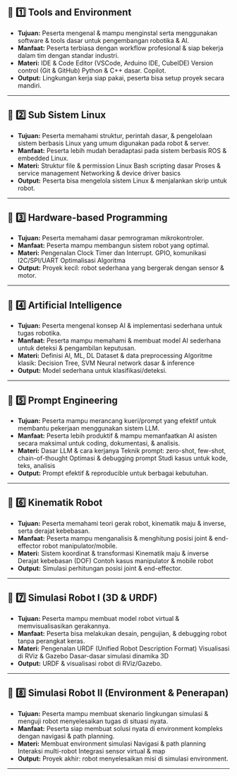 ## 🔷 **1️⃣ Tools and Environment**

* **Tujuan:**
  Peserta mengenal & mampu menginstal serta menggunakan software & tools dasar untuk pengembangan robotika & AI.
* **Manfaat:**
  Peserta terbiasa dengan workflow profesional & siap bekerja dalam tim dengan standar industri.
* **Materi:**
  IDE & Code Editor (VSCode, Arduino IDE, CubeIDE)
  Version control (Git & GitHub)
  Python & C++ dasar.
  Copilot.
* **Output:**
  Lingkungan kerja siap pakai, peserta bisa setup proyek secara mandiri.

---

## 🔷 **2️⃣ Sub Sistem Linux**

* **Tujuan:**
  Peserta memahami struktur, perintah dasar, & pengelolaan sistem berbasis Linux yang umum digunakan pada robot & server.
* **Manfaat:**
  Peserta lebih mudah beradaptasi pada sistem berbasis ROS & embedded Linux.
* **Materi:**
  Struktur file & permission Linux
  Bash scripting dasar
  Proses & service management
  Networking & device driver basics
* **Output:**
  Peserta bisa mengelola sistem Linux & menjalankan skrip untuk robot.

---

## 🔷 **3️⃣ Hardware-based Programming**

* **Tujuan:**
  Peserta memahami dasar pemrograman mikrokontroler.
* **Manfaat:**
  Peserta mampu membangun sistem robot yang optimal.
* **Materi:**
  Pengenalan Clock Timer dan Interrupt.
  GPIO, komunikasi I2C/SPI/UART
  Optimalisasi Algoritma
* **Output:**
  Proyek kecil: robot sederhana yang bergerak dengan sensor & motor.

---

## 🔷 **4️⃣ Artificial Intelligence**

* **Tujuan:**
  Peserta mengenal konsep AI & implementasi sederhana untuk tugas robotika.
* **Manfaat:**
  Peserta mampu memahami & membuat model AI sederhana untuk deteksi & pengambilan keputusan.
* **Materi:**
  Definisi AI, ML, DL
  Dataset & data preprocessing
  Algoritme klasik: Decision Tree, SVM
  Neural network dasar & inference
* **Output:**
  Model sederhana untuk klasifikasi/deteksi.

---

## 🔷 **5️⃣ Prompt Engineering**

* **Tujuan:**
  Peserta mampu merancang kueri/prompt yang efektif untuk membantu pekerjaan menggunakan sistem LLM.
* **Manfaat:**
  Peserta lebih produktif & mampu memanfaatkan AI asisten secara maksimal untuk coding, dokumentasi, & analisis.
* **Materi:**
  Dasar LLM & cara kerjanya
  Teknik prompt: zero-shot, few-shot, chain-of-thought
  Optimasi & debugging prompt
  Studi kasus untuk kode, teks, analisis
* **Output:**
  Prompt efektif & reproducible untuk berbagai kebutuhan.

---

## 🔷 **6️⃣ Kinematik Robot**

* **Tujuan:**
  Peserta memahami teori gerak robot, kinematik maju & inverse, serta derajat kebebasan.
* **Manfaat:**
  Peserta mampu menganalisis & menghitung posisi joint & end-effector robot manipulator/mobile.
* **Materi:**
  Sistem koordinat & transformasi
  Kinematik maju & inverse
  Derajat kebebasan (DOF)
  Contoh kasus manipulator & mobile robot
* **Output:**
  Simulasi perhitungan posisi joint & end-effector.

---

## 🔷 **7️⃣ Simulasi Robot I (3D & URDF)**

* **Tujuan:**
  Peserta mampu membuat model robot virtual & memvisualisasikan gerakannya.
* **Manfaat:**
  Peserta bisa melakukan desain, pengujian, & debugging robot tanpa perangkat keras.
* **Materi:**
  Pengenalan URDF (Unified Robot Description Format)
  Visualisasi di RViz & Gazebo
  Dasar-dasar simulasi dinamika 3D
* **Output:**
  URDF & visualisasi robot di RViz/Gazebo.

---

## 🔷 **8️⃣ Simulasi Robot II (Environment & Penerapan)**

* **Tujuan:**
  Peserta mampu membuat skenario lingkungan simulasi & menguji robot menyelesaikan tugas di situasi nyata.
* **Manfaat:**
  Peserta siap membuat solusi nyata di environment kompleks dengan navigasi & path planning.
* **Materi:**
  Membuat environment simulasi
  Navigasi & path planning
  Interaksi multi-robot
  Integrasi sensor virtual & map
* **Output:**
  Proyek akhir: robot menyelesaikan misi di simulasi environment.

---
